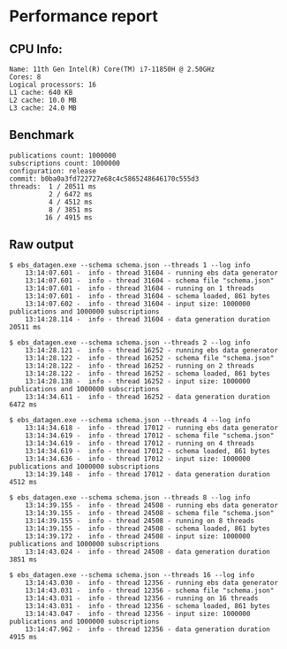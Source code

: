 # Performance report
## CPU Info: 
    Name: 11th Gen Intel(R) Core(TM) i7-11850H @ 2.50GHz
    Cores: 8
    Logical processors: 16
    L1 cache: 640 KB
    L2 cache: 10.0 MB
    L3 cache: 24.0 MB
## Benchmark
    publications count: 1000000 
    subscriptions count: 1000000
    configuration: release
    commit: b0ba0a3fd722727e68c4c5865248646170c555d3
    threads:  1 / 20511 ms
              2 / 6472 ms
              4 / 4512 ms
              8 / 3851 ms
             16 / 4915 ms

## Raw output
    $ ebs_datagen.exe --schema schema.json --threads 1 --log info 
        13:14:07.601 -  info - thread 31604 - running ebs data generator
        13:14:07.601 -  info - thread 31604 - schema file "schema.json"
        13:14:07.601 -  info - thread 31604 - running on 1 threads
        13:14:07.601 -  info - thread 31604 - schema loaded, 861 bytes
        13:14:07.602 -  info - thread 31604 - input size: 1000000 publications and 1000000 subscriptions
        13:14:28.114 -  info - thread 31604 - data generation duration 20511 ms

    $ ebs_datagen.exe --schema schema.json --threads 2 --log info 
        13:14:28.121 -  info - thread 16252 - running ebs data generator
        13:14:28.122 -  info - thread 16252 - schema file "schema.json"
        13:14:28.122 -  info - thread 16252 - running on 2 threads
        13:14:28.122 -  info - thread 16252 - schema loaded, 861 bytes
        13:14:28.138 -  info - thread 16252 - input size: 1000000 publications and 1000000 subscriptions
        13:14:34.611 -  info - thread 16252 - data generation duration 6472 ms

    $ ebs_datagen.exe --schema schema.json --threads 4 --log info 
        13:14:34.618 -  info - thread 17012 - running ebs data generator
        13:14:34.619 -  info - thread 17012 - schema file "schema.json"
        13:14:34.619 -  info - thread 17012 - running on 4 threads
        13:14:34.619 -  info - thread 17012 - schema loaded, 861 bytes
        13:14:34.636 -  info - thread 17012 - input size: 1000000 publications and 1000000 subscriptions
        13:14:39.148 -  info - thread 17012 - data generation duration 4512 ms

    $ ebs_datagen.exe --schema schema.json --threads 8 --log info 
        13:14:39.155 -  info - thread 24508 - running ebs data generator
        13:14:39.155 -  info - thread 24508 - schema file "schema.json"
        13:14:39.155 -  info - thread 24508 - running on 8 threads
        13:14:39.155 -  info - thread 24508 - schema loaded, 861 bytes
        13:14:39.172 -  info - thread 24508 - input size: 1000000 publications and 1000000 subscriptions
        13:14:43.024 -  info - thread 24508 - data generation duration 3851 ms

    $ ebs_datagen.exe --schema schema.json --threads 16 --log info 
        13:14:43.030 -  info - thread 12356 - running ebs data generator
        13:14:43.031 -  info - thread 12356 - schema file "schema.json"
        13:14:43.031 -  info - thread 12356 - running on 16 threads
        13:14:43.031 -  info - thread 12356 - schema loaded, 861 bytes
        13:14:43.047 -  info - thread 12356 - input size: 1000000 publications and 1000000 subscriptions
        13:14:47.962 -  info - thread 12356 - data generation duration 4915 ms
